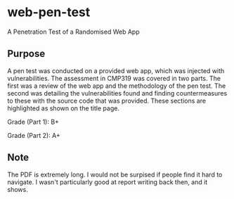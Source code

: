 # web-pen-test
A Penetration Test of a Randomised Web App

## Purpose
A pen test was conducted on a provided web app, which was injected with vulnerabilities. The assessment in CMP319 was covered in two parts.
The first was a review of the web app and the methodology of the pen test. The second was detailing the vulnerabilities found and finding countermeasures to these with the source code that was provided. These sections are highlighted as shown on the title page.

Grade (Part 1): B+

Grade (Part 2): A+

## Note
The PDF is extremely long. I would not be surpised if people find it hard to navigate. I wasn't particularly good at report writing 
back then, and it shows. 
